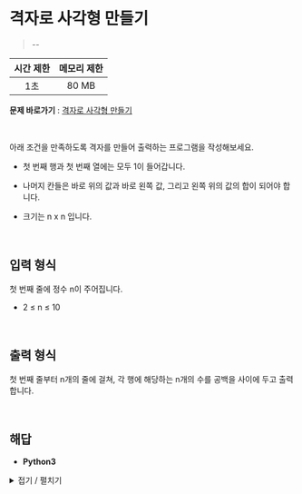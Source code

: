 # 격자로 사각형 만들기
> --

|시간 제한|메모리 제한|
|:---:|:---:|
|1초|80 MB|

**문제 바로가기** : [격자로 사각형 만들기](https://www.codetree.ai/missions/4/problems/print-grid-in-rectangle/description "격자로 사각형 만들기")

</br>

아래 조건을 만족하도록 격자를 만들어 출력하는 프로그램을 작성해보세요.

- 첫 번째 행과 첫 번째 열에는 모두 1이 들어갑니다.

- 나머지 칸들은 바로 위의 값과 바로 왼쪽 값, 그리고 왼쪽 위의 값의 합이 되어야 합니다.

- 크기는 n x n 입니다.

</br>

## 입력 형식
첫 번째 줄에 정수 n이 주어집니다.

- 2 ≤ n ≤ 10

</br>

## 출력 형식
첫 번째 줄부터 n개의 줄에 걸쳐, 각 행에 해당하는 n개의 수를 공백을 사이에 두고 출력합니다.

</br>

## 해답
- **Python3**
<details>
<summary>접기 / 펼치기</summary>
<div markdown="1">

```py
size = int(input())
array = [
    [1 for _ in range(size)]
    for _ in range(size)
]

for i in range(1, size):
    for j in range(1, size):
        array[i][j] = array[i-1][j] + array[i][j-1] + array[i-1][j-1]

for row in array:
    for element in row:
        print(element, end=" ")
    print()
```

</div>
</details>